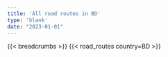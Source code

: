 ```yaml
---
title: 'All road routes in BD'
type: 'blank'
date: "2023-01-01"
---
```


{{< breadcrumbs >}}
{{< road_routes country=BD >}}
